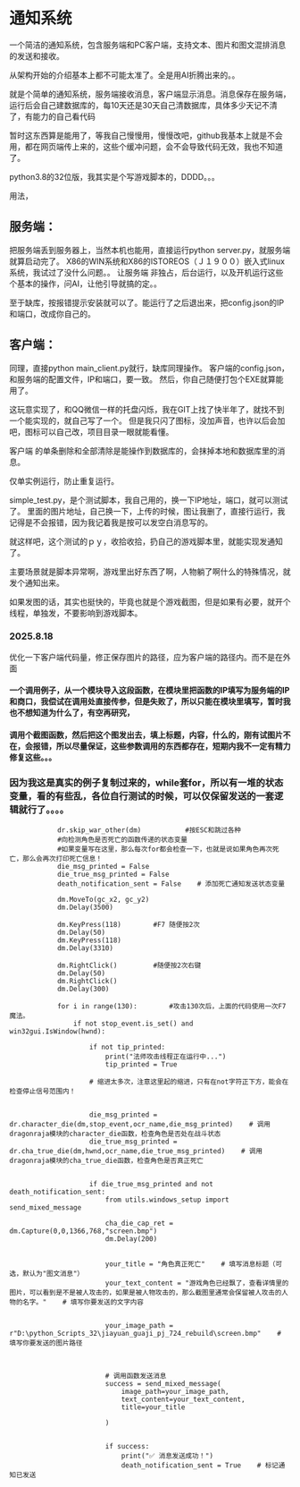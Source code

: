 # 通知系统

一个简洁的通知系统，包含服务端和PC客户端，支持文本、图片和图文混排消息的发送和接收。

从架构开始的介绍基本上都不可能太准了。全是用AI折腾出来的。。

就是个简单的通知系统，服务端接收消息，客户端显示消息。消息保存在服务端，运行后会自己建数据库的，每10天还是30天自己清数据库，具体多少天记不清了，有能力的自己看代码

暂时这东西算是能用了，等我自己慢慢用，慢慢改吧，github我基本上就是不会用，都在网页端传上来的，这些个缓冲问题，会不会导致代码无效，我也不知道了。

python3.8的32位版，我其实是个写游戏脚本的，DDDD。。。

用法，
## 服务端：
把服务端丢到服务器上，当然本机也能用，直接运行python server.py，就服务端就算启动完了。
X86的WIN系统和X86的ISTOREOS（Ｊ１９００）嵌入式linux系统，我试过了没什么问题。。
让服务端 非独占，后台运行，以及开机运行这些个基本的操作，问AI，让他引导就搞的定。。

至于缺库，按报错提示安装就可以了。能运行了之后退出来，把config.json的IP和端口，改成你自己的。

## 客户端：
同理，直接python main_client.py就行，缺库同理操作。
客户端的config.json，和服务端的配置文件，IP和端口，要一致。
然后，你自己随便打包个EXE就算能用了。

这玩意实现了，和QQ微信一样的托盘闪烁，我在GIT上找了快半年了，就找不到一个能实现的，就自己写了一个。
但是我只闪了图标，没加声音，也许以后会加吧，图标可以自己改，项目目录一眼就能看懂。


客户端 的单条删除和全部清除是能操作到数据库的，会抹掉本地和数据库里的消息。

仅单实例运行，防止重复运行。


simple_test.py，是个测试脚本，我自己用的，换一下IP地址，端口，就可以测试了。
里面的图片地址，自己换一下，上传的时候，图让我删了，直接行运行，我记得是不会报错，因为我记着我是按可以发空白消息写的。

就这样吧，这个测试的ｐｙ，收拾收拾，扔自己的游戏脚本里，就能实现发通知了。

主要场景就是脚本异常啊，游戏里出好东西了啊，人物躺了啊什么的特殊情况，就发个通知出来。

如果发图的话，其实也挺快的，毕竟也就是个游戏截图，但是如果有必要，就开个线程，单独发，不要影响到游戏脚本。


### 2025.8.18
优化一下客户端代码量，修正保存图片的路径，应为客户端的路径内。而不是在外面


#### 一个调用例子，从一个模块导入这段函数，在模块里把函数的IP填写为服务端的IP和商口，我偿试在调用处直接传参，但是失败了，所以只能在模块里填写，暂时我也不想知道为什么了，有空再研究，
#### 调用个截图函数，然后把这个图发出去，填上标题，内容，什么的，刚有试图片不在，会报错，所以尽量保证，这些参数调用的东西都存在，短期内我不一定有精力修复这些。。。
###  因为我这是真实的例子复制过来的，while套for，所以有一堆的状态变量，看的有些乱，各位自行测试的时候，可以仅保留发送的一套逻辑就行了。。。。

```
            dr.skip_war_other(dm)           #按ESC和跳过各种
            #向检测角色是否死亡的函数传递的状态变量
            #如果变量写在这里，那么每次for都会检查一下，也就是说如果角色再次死亡，那么会再次打印死亡信息！
            die_msg_printed = False
            die_true_msg_printed = False
            death_notification_sent = False    # 添加死亡通知发送状态变量

            dm.MoveTo(gc_x2, gc_y2)
            dm.Delay(3500)
    
            dm.KeyPress(118)        #F7 随便按2次
            dm.Delay(50)
            dm.KeyPress(118)
            dm.Delay(3310)
            
            dm.RightClick()         #随便按2次右键
            dm.Delay(50)
            dm.RightClick()
            dm.Delay(300)
            
            for i in range(130):        #攻击130次后，上面的代码使用一次F7魔法。
                if not stop_event.is_set() and win32gui.IsWindow(hwnd):

                    if not tip_printed:
                        print("法师攻击线程正在运行中...")
                        tip_printed = True

                    # 缩进太多次，注意这里起的缩进，只有在not字符正下方，能会在检查停止信号范围内！


                    die_msg_printed = dr.character_die(dm,stop_event,ocr_name,die_msg_printed)    # 调用dragonraja模块的character_die函数，检查角色是否处在战斗状态
                    die_true_msg_printed = dr.cha_true_die(dm,hwnd,ocr_name,die_true_msg_printed)    # 调用dragonraja模块的cha_true_die函数，检查角色是否真正死亡


                    if die_true_msg_printed and not death_notification_sent:
                        from utils.windows_setup import send_mixed_message

                        cha_die_cap_ret = dm.Capture(0,0,1366,768,"screen.bmp")
                        dm.Delay(200)


                        your_title = "角色真正死亡"    # 填写消息标题（可选，默认为"图文消息"）
                        your_text_content = "游戏角色已经飘了，查看详情里的图片，可以看到是不是被人攻击的，如果是被人物攻击的，那么截图里通常会保留被人攻击的人物的名字。"    # 填写你要发送的文字内容


                        your_image_path = r"D:\python_Scripts_32\jiayuan_guaji_pj_724_rebuild\screen.bmp"    # 填写你要发送的图片路径



                        # 调用函数发送消息
                        success = send_mixed_message(
                            image_path=your_image_path,
                            text_content=your_text_content,
                            title=your_title                          

                        )

                                                
                        if success:
                            print("✅ 消息发送成功！")
                            death_notification_sent = True    # 标记通知已发送


```
